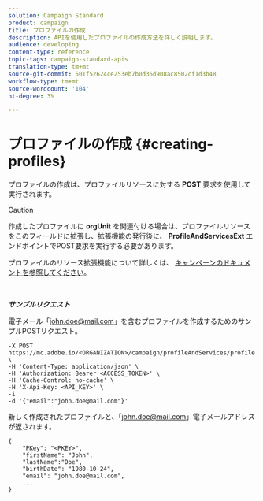 ```yaml
---
solution: Campaign Standard
product: campaign
title: プロファイルの作成
description: APIを使用したプロファイルの作成方法を詳しく説明します。
audience: developing
content-type: reference
topic-tags: campaign-standard-apis
translation-type: tm+mt
source-git-commit: 501f52624ce253eb7b0d36d908ac8502cf1d3b48
workflow-type: tm+mt
source-wordcount: '104'
ht-degree: 3%

---
```



# プロファイルの作成 {#creating-profiles}

プロファイルの作成は、プロファイルリソースに対する **POST** 要求を使用して実行されます。

>[!CAUTION]
>
>作成したプロファイルに <b>orgUnit</b> を関連付ける場合は、プロファイルリソースをこのフィールドに拡張し、拡張機能の発行後に、 <b>ProfileAndServicesExt</b> エンドポイントでPOST要求を実行する必要があります。
>
>プロファイルのリソース拡張機能について詳しくは、 <a href="https://helpx.adobe.com/campaign/standard/administration/using/organizational-units.html#partitioning-profiles">キャンペーンのドキュメントを参照してください</a>。

<br/>

***サンプルリクエスト***

電子メール「john.doe@mail.com」を含むプロファイルを作成するためのサンプルPOSTリクエスト。

```
-X POST https://mc.adobe.io/<ORGANIZATION>/campaign/profileAndServices/profile \
-H 'Content-Type: application/json' \
-H 'Authorization: Bearer <ACCESS_TOKEN>' \
-H 'Cache-Control: no-cache' \
-H 'X-Api-Key: <API_KEY>' \
-i
-d '{"email":"john.doe@mail.com"}'
```

新しく作成されたプロファイルと、「john.doe@mail.com」電子メールアドレスが返されます。

```
{
    "PKey": "<PKEY>",
    "firstName": "John",
    "lastName":"Doe",
    "birthDate": "1980-10-24",
    "email": "john.doe@mail.com",
    ...
}
```

